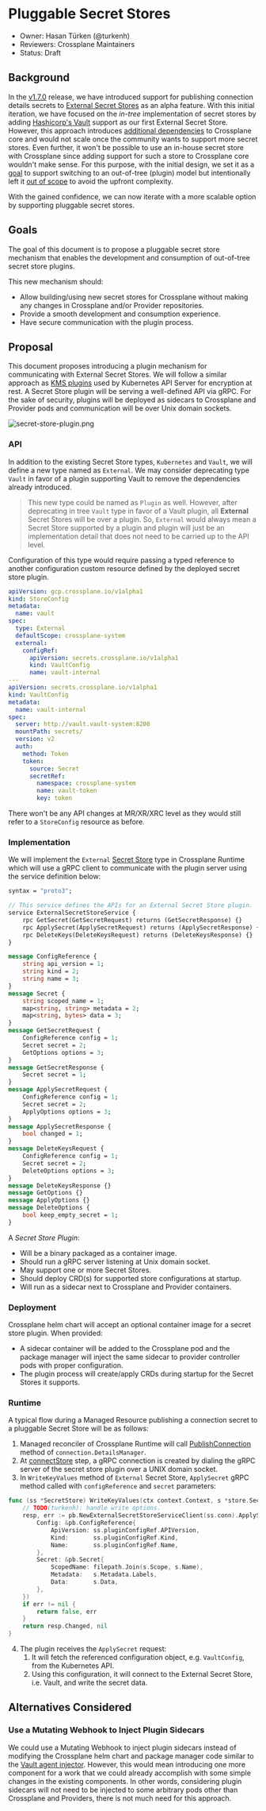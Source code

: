 # Pluggable Secret Stores

* Owner: Hasan Türken (@turkenh)
* Reviewers: Crossplane Maintainers
* Status: Draft

## Background

In the [v1.7.0] release, we have introduced support for publishing connection
details secrets to [External Secret Stores] as an alpha feature. With this
initial iteration, we have focused on the _in-tree_ implementation of secret
stores by adding [Hashicorp's Vault] support as our first External Secret Store.
However, this approach introduces [additional dependencies] to Crossplane core
and would not scale once the community wants to support more secret stores.
Even further, it won't be possible to use an in-house secret store with
Crossplane since adding support for such a store to Crossplane core wouldn't
make sense. For this purpose, with the initial design, we set it as a [goal] to
support switching to an out-of-tree (plugin) model but intentionally left it
[out of scope] to avoid the upfront complexity.

With the gained confidence, we can now iterate with a more scalable option by
supporting pluggable secret stores.

## Goals

The goal of this document is to propose a pluggable secret store mechanism
that enables the development and consumption of out-of-tree secret store
plugins.

This new mechanism should:
- Allow building/using new secret stores for Crossplane without making any
changes in Crossplane and/or Provider repositories.
- Provide a smooth development and consumption experience. 
- Have secure communication with the plugin process.

## Proposal

This document proposes introducing a plugin mechanism for communicating with
External Secret Stores. We will follow a similar approach as [KMS plugins] used
by Kubernetes API Server for encryption at rest. A Secret Store plugin will
be serving a well-defined API via gRPC. For the sake of security, plugins will
be deployed as sidecars to Crossplane and Provider pods and communication will
be over Unix domain sockets.

![secret-store-plugin.png](images/secret-store-plugin.png)

### API

In addition to the existing Secret Store types, `Kubernetes` and `Vault`, we
will define a new type named as `External`. We may consider deprecating type
`Vault` in favor of a plugin supporting Vault to remove the dependencies already
introduced.

> This new type could be named as `Plugin` as well. However, after deprecating
> in tree `Vault` type in favor of a Vault plugin, all **External** Secret
> Stores will be over a plugin. So, `External` would always mean a Secret Store
> supported by a plugin and plugin will just be an implementation detail that
> does not need to be carried up to the API level.

Configuration of this type would require passing a typed reference to another
configuration custom resource defined by the deployed secret store plugin.

```yaml
apiVersion: gcp.crossplane.io/v1alpha1
kind: StoreConfig
metadata:
  name: vault
spec:
  type: External
  defaultScope: crossplane-system
  external:
    configRef:
      apiVersion: secrets.crossplane.io/v1alpha1
      kind: VaultConfig
      name: vault-internal
---
apiVersion: secrets.crossplane.io/v1alpha1
kind: VaultConfig
metadata:
  name: vault-internal
spec:
  server: http://vault.vault-system:8200
  mountPath: secrets/
  version: v2
  auth:
    method: Token
    token:
      source: Secret
      secretRef:
        namespace: crossplane-system
        name: vault-token
        key: token
```

There won't be any API changes at MR/XR/XRC level as they would still refer to
a `StoreConfig` resource as before.

### Implementation

We will implement the `External` [Secret Store] type in Crossplane Runtime which
will use a gRPC client to communicate with the plugin server using the service
definition below:

```protobuf
syntax = "proto3";

// This service defines the APIs for an External Secret Store plugin.
service ExternalSecretStoreService {
    rpc GetSecret(GetSecretRequest) returns (GetSecretResponse) {}
    rpc ApplySecret(ApplySecretRequest) returns (ApplySecretResponse) {}
    rpc DeleteKeys(DeleteKeysRequest) returns (DeleteKeysResponse) {}
}

message ConfigReference {
    string api_version = 1;
    string kind = 2;
    string name = 3;
}
message Secret {
    string scoped_name = 1;
    map<string, string> metadata = 2;
    map<string, bytes> data = 3;
}
message GetSecretRequest {
    ConfigReference config = 1;
    Secret secret = 2;
    GetOptions options = 3;
}
message GetSecretResponse {
    Secret secret = 1;
}
message ApplySecretRequest {
    ConfigReference config = 1;
    Secret secret = 2;
    ApplyOptions options = 3;
}
message ApplySecretResponse {
    bool changed = 1;
}
message DeleteKeysRequest {
    ConfigReference config = 1;
    Secret secret = 2;
    DeleteOptions options = 3;
}
message DeleteKeysResponse {}
message GetOptions {}
message ApplyOptions {}
message DeleteOptions {
    bool keep_empty_secret = 1;
}
```

A _Secret Store Plugin_:

- Will be a binary packaged as a container image.
- Should run a gRPC server listening at Unix domain socket.
- May support one or more Secret Stores.
- Should deploy CRD(s) for supported store configurations at startup.
- Will run as a sidecar next to Crossplane and Provider containers.

### Deployment

Crossplane helm chart will accept an optional container image for a secret
store plugin. When provided: 
- A sidecar container will be added to the Crossplane pod and the package
manager will inject the same sidecar to provider controller pods with proper
configuration. 
- The plugin process will create/apply CRDs during startup for the Secret Stores
it supports.

### Runtime

A typical flow during a Managed Resource publishing a connection secret to a
pluggable Secret Store will be as follows:

1. Managed reconciler of Crossplane Runtime will call [PublishConnection] method
   of `connection.DetailsManager`.
2. At [connectStore] step, a gRPC connection is created by dialing the gRPC
   server of the secret store plugin over a UNIX domain socket.
3. In `WriteKeyValues` method of `External` Secret Store, `ApplySecret` gRPC
   method called with `configReference` and `secret` parameters:

```go
func (ss *SecretStore) WriteKeyValues(ctx context.Context, s *store.Secret, _ ...store.WriteOption) (changed bool, err error) {
	// TODO(turkenh): handle write options.
	resp, err := pb.NewExternalSecretStoreServiceClient(ss.conn).ApplySecret(ctx, &pb.ApplySecretRequest{
		Config: &pb.ConfigReference{
			ApiVersion: ss.pluginConfigRef.APIVersion,
			Kind:       ss.pluginConfigRef.Kind,
			Name:       ss.pluginConfigRef.Name,
		},
		Secret: &pb.Secret{
			ScopedName: filepath.Join(s.Scope, s.Name),
			Metadata:   s.Metadata.Labels,
			Data:       s.Data,
		},
	})
	if err != nil {
		return false, err
	}
	return resp.Changed, nil
}
```

4. The plugin receives the `ApplySecret` request:
   1. It will fetch the referenced configuration object, e.g. `VaultConfig`,
      from the Kubernetes API.
   2. Using this configuration, it will connect to the External Secret Store,
      i.e. Vault, and write the secret data.

## Alternatives Considered

### Use a Mutating Webhook to Inject Plugin Sidecars

We could use a Mutating Webhook to inject plugin sidecars instead of modifying
the Crossplane helm chart and package manager code similar to the
[Vault agent injector]. However, this would mean introducing one more component
for a work that we could already accomplish with some simple changes in the
existing components. In other words, considering plugin sidecars will not need
to be injected to some arbitrary pods other than Crossplane and Providers, there
is not much need for this approach.

[v1.7.0]: https://github.com/crossplane/crossplane/releases/tag/v1.7.0
[External Secret Stores]: design-doc-external-secret-stores.md
[Hashicorp's Vault]: https://vaultproject.io/
[additional dependencies]: https://github.com/crossplane/crossplane-runtime/pull/322/files#diff-33ef32bf6c23acb95f5902d7097b7a1d5128ca061167ec0716715b0b9eeaa5f6R52
[goal]: design-doc-external-secret-stores.md#goals
[out of scope]: design-doc-external-secret-stores.md#out-of-tree-support-with-a-plugin-api
[KMS plugins]: https://kubernetes.io/docs/tasks/administer-cluster/kms-provider/#implementing-a-kms-plugin
[Secret Store]: https://github.com/crossplane/crossplane-runtime/blob/988c9ba9c255d7cade32e2c0135ce47b083eaf95/pkg/connection/interfaces.go#L35
[PublishConnection]: https://github.com/crossplane/crossplane-runtime/blob/988c9ba9c255d7cade32e2c0135ce47b083eaf95/pkg/connection/manager.go#L94
[connectStore]: https://github.com/crossplane/crossplane-runtime/blob/988c9ba9c255d7cade32e2c0135ce47b083eaf95/pkg/connection/manager.go#L101
[Vault agent injector]: https://www.vaultproject.io/docs/platform/k8s/injector